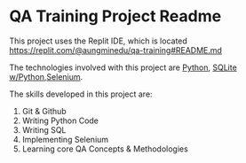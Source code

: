 # QA Training Project Readme
This project uses the Replit IDE, which is located https://replit.com/@aungminedu/qa-training#README.md

The technologies involved with this project are [Python](https://www.python.org/), [SQLite w/Python](https://www.geeksforgreeks.org/python-sqlite/),[Selenium](https://www.selenium.dev/).

The skills developed in this project are:
1. Git & Github
2. Writing Python Code
3. Writing SQL
4. Implementing Selenium
5. Learning core QA Concepts & Methodologies
